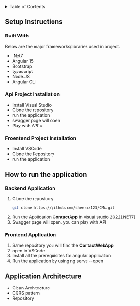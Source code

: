 
<!-- PROJECT LOGO -->

<div align="center">
  
  
</div>



<!-- TABLE OF CONTENTS -->
<details>
  <summary>Table of Contents</summary>
  <ol>
    <li><a href="#setup-instructions">Setup instructions</a>     </li>
     <li><a href="#how-to-run-the-application">How to run the application</a></li>
      <li><a href="#application-architecture">Application Architecture</a></li>
  
   </ol>
</details>



<!-- Setup instructions -->
## Setup Instructions
### Built With

Below are the major frameworks/libraries used in project.

* .Net7
* Angular 15
* Bootstrap
* typescript
* Node.JS
* Angular CLI
### Api Project Installation
* Install Visual Studio
* Clone the repository
* run the application
* swagger page will open
* Play with API's

### Froentend Project Installation
* Install VSCode
* Clone the Repository
* run the application
   

<!-- How to run the application -->
## How to run the application
### Backend Application
1. Clone the repository
   ```sh
   git clone https://github.com/sheeraz123/CMA.git
   ```
2. Run the Application **ContactApp** in visual studio 2022(.NET7)
3. Swagger page will open. you can play with API

### Frontend Application
1. Same repository you will find the **ContactWebApp**
2. open in VSCode
3. Install all the prerequisites for angular application
4. Run the application by using ng serve --open
     
   




<!-- CONTRACT -->
## Application Architecture

* Clean Architecture
* CQRS pattern
* Repository
  




